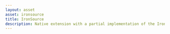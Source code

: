 ```yaml
---
layout: asset
asset: ironsource
title: IronSource
description: Native extension with a partial implementation of the IronSource SDK
---
```

